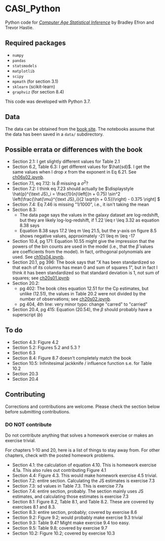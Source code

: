 # CASI_Python

Python code for _[Computer Age Statistical Inference](https://web.stanford.edu/~hastie/CASI/index.html)_ by Bradley Efron and Trevor Hastie.


## Required packages

- `numpy`
- `pandas`
- `statsmodels`
- `matplotlib`
- `scipy`
- `mpmath` (for section 3.1)
- `sklearn` (scikit-learn)
- `graphviz` (for section 8.4)

This code was developed with Python 3.7.


## Data

The data can be obtained from the [book site](https://web.stanford.edu/~hastie/CASI/data.html). The notebooks assume that the data has been saved in a `data/` subdirectory.


## Possible errata or differences with the book

- Section 2.1: I get slightly different values for Table 2.1
- Section 6.2, Table 6.3: I get different values for $\hat{sd}$. I get the same values when I drop $x$ from the exponent in Eq 6.21. See [ch06s02.ipynb](chapter06/ch06s02.ipynb).
- Section 7.1, eq 7.12: Is $\hat{B}$ missing a $\sigma^2$?
- Section 7.2: I think eq 7.23 should actually be $\displaystyle \hat{p}^{\text JS}_i = \frac{1}{n}\left[(n + 0.75) \sin^2 \left(\frac{\hat{\mu}^{\text JS}_i}{2 \sqrt{n + 0.5}}\right) - 0.375 \right] $
- Section 7.4: Eq 7.46 is missing "1/1000", i.e., it isn't taking the mean
- Section 8.3:
    - The data page says the values in the galaxy dataset are log-redshift, but they are likely log-log-redshift, if 1.22 \leq r \leq 3.32 as equation 8.38 says
    - Equation 8.38 says 17.2 \leq m \leq 21.5, but the y-axis on figure 8.5 shows negative values, approximately -21 \leq m \leq -17
- Section 10.4, pg 171: Equation 10.55 might give the impression that the powers of the bin counts are used in the model (i.e., that the $\hat{\beta}$ values are coefficients from the model). In fact, orthogonal polynomials are used. See [ch10s04.ipynb](chapter10/ch10s04.ipynb).
- Section 20.1, pg 396: The book says that "X has been standardized so that each of its columns has mean 0 and sum of squares 1", but in fact I think it has been standardized so that standard deviation is 1, not sum of squares; see [ch20s01.ipynb](chapter20/ch20s01.ipynb)
- Section 20.2:
    - pg 402: The book cites equation 12.51 for the Cp estimates, but unlike (12.51), the values in Table 20.2 were not divided by the number of observations; see [ch20s02.ipynb](chapter20/ch20s02.ipynb).
    - pg 404, 4th line: very minor typo: change "carred" to "carried"
- Section 20.4, pg 415: Equation (20.54), the $\beta$ should probably have a superscript $(b)$


## To do

- Section 4.3: Figure 4.2
- Section 5.2: Figures 5.2 and 5.3 ?
- Section 6.3
- Section 8.4: Figure 8.7 doesn't completely match the book
- Section 10.5: Infinitesimal jackknife / influence function s.e. for Table 10.2
- Section 20.3
- Section 20.4


## Contributing

Corrections and contributions are welcome. Please check the section below before submitting contributions.

### DO NOT contribute

Do not contribute anything that solves a homework exercise or makes an exercise trivial.

For chapters 1-10 and 20, here is a list of things to stay away from. For other chapters, check with the posted homework problems.

- Section 4.1: the calculation of equation 4.10. This is homework exercise 4.1a. This also rules out contributing Figure 4.1
- Section 4.4: Figure 4.3. This would make homework exercise 4.5 trivial.
- Section 7.2: entire section. Calculating the JS estimates is exercise 7.3
- Section 7.3: sd values in Table 7.3. This is exercise 7.7a
- Section 7.4: entire section, probably. The section mainly uses JS estimates, and calculating those estimates is exercise 7.3
- Section 8.1: Figure 8.2, Table 8.1, and Table 8.2. These are covered by exercises 8.1 and 8.3.
- Section 8.3: entire section, probably; covered by exercise 8.6
- Section 9.2: Figure 9.2; would probably make exercise 9.3 trivial
- Section 9.3: Table 9.4? Might make exercise 9.4 too easy.
- Section 9.5: Table 9.8; covered by exercise 9.7
- Section 10.2: Figure 10.2; covered by exercise 10.3
